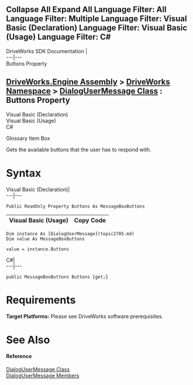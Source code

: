 Collapse All Expand All Language Filter: All  Language Filter: Multiple  Language Filter: Visual Basic (Declaration) Language Filter: Visual Basic (Usage) Language Filter: C#  
---  
DriveWorks SDK Documentation  |   
---|---  
Buttons Property   
  
[DriveWorks.Engine Assembly](topic2156.md) > [DriveWorks Namespace](topic2159.md) > [DialogUserMessage Class](topic2705.md) : Buttons Property  
---  
  
Visual Basic (Declaration)    
Visual Basic (Usage)    
C# 

Glossary Item Box

Gets the available buttons that the user has to respond with. 

# Syntax

Visual Basic (Declaration)|   
---|---  
      
    
    Public ReadOnly Property Buttons As MessageBoxButtons  
  
Visual Basic (Usage)| Copy Code  
---|---  
      
    
    Dim instance As [DialogUserMessage](topic2705.md)
    Dim value As MessageBoxButtons
     
    value = instance.Buttons  
  
C#|   
---|---  
      
    
    public MessageBoxButtons Buttons {get;}  
  
# Requirements

**Target Platforms:** Please see DriveWorks software prerequisites.

# See Also

#### Reference

[DialogUserMessage Class](topic2705.md)   
[DialogUserMessage Members](topic2706.md)


